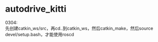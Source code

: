 # autodrive_kitti
  
0304:  
先创建catkin_ws/src，再cd..到catkin_ws，然后catkin_make，然后source devel/setup.bash，才能使用roscd
